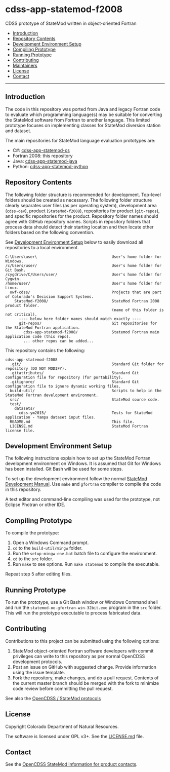# cdss-app-statemod-f2008 #

CDSS prototype of StateMod written in object-oriented Fortran

* [Introduction](#introduction)
* [Repository Contents](#repository-contents)
* [Development Environment Setup](#development-environment-setup)
* [Compiling Prototype](#compiling-prototype)
* [Running Prototype](#running-prototype)
* [Contributing](#contributing)
* [Maintainers](#maintainers)
* [License](#license)
* [Contact](#contact)

-------------------

## Introduction ## 

The code in this repository was ported from Java and legacy Fortran code
to evaluate which programming language(s) may be suitable for
converting the StateMod software from Fortran to another language.
This limited prototype focuses on implementing classes for StateMod diversion station and dataset.

The main repositories for StateMod language evaluation prototypes are:

* C#:  [cdss-app-statemod-cs](https://github.com/OpenCDSS/cdss-app-statemod-cs) 
* Fortran 2008:  this repository
* Java:  [cdss-app-statemod-java](https://github.com/OpenCDSS/cdss-app-statemod-java) 
* Python:  [cdss-app-statemod-python](https://github.com/OpenCDSS/cdss-app-statemod-java)

## Repository Contents ##

The following folder structure is recommended for development.
Top-level folders should be created as necessary.
The following folder structure clearly separates user files (as per operating system),
development area (`cdss-dev`), product (`StateMod-f2008`), repositories for product (`git-repos`),
and specific repositories for the product.
Repository folder names should agree with GitHub repository names.
Scripts in repository folders that process data should detect their starting location
and then locate other folders based on the following convention.

See [Development Environment Setup](#development-environment-setup) below to easily download all repositories to a local environment.

```
C:\Users\user\                                 User's home folder for Windows.
/c/Users/user/                                 User's home folder for Git Bash.
/cygdrive/C/Users/user/                        User's home folder for Cygwin.
/home/user/                                    User's home folder for Linux.
  owf-cdss/                                    Projects that are part of Colorado's Decision Support Systems.
    StateMod-f2008/                            StateMod Fortran 2008 product folder.
                                               (name of this folder is not critical).
      ---- below here folder names should match exactly ----
      git-repos/                               Git repositories for the StateMod Fortran application.
        cdss-app-statemod-f2008/               Statemod Fortran main application code (this repo).
        ... other repos can be added...
```

This repository contains the following:
```
cdss-app-statemod-f2008
  .git/                                        Standard Git folder for repository (DO NOT MODIFY).
  .gitattributes/                              Standard Git configuration file for repository (for portability).
  .gitignore/                                  Standard Git configuration file to ignore dynamic working files.
  build-util/                                  Scripts to help in the StateMod Fortran development environment.
  src/                                         StateMod source code.
  test/
    datasets/
      cdss-ym2015/                             Tests for StateMod application - Yampa dataset input files.
  README.md                                    This file.
  LICENSE.md                                   StateMod Fortran license file.
```

## Development Environment Setup ##

The following instructions explain how to set up the StateMod Fortran development environment on Windows.
It is assumed that Git for Windows has been installed.  Git Bash will be used for some steps.

To set up the development environment follow the normal
[StateMod Development Manual](http://opencdss.state.co.us/statemod/latest/doc-dev/).
Use `make` and `gfortran` compiler to compile the code in this repository.

A text editor and command-line compiling was used for the prototype,
not Eclipse Photran or other IDE.

## Compiling Prototype ##

To compile the prototype:

1. Open a Windows Command prompt.
2. `cd` to the `build-util/mingw` folder.
3. Run the `setup-mingw-env.bat` batch file to configure the environment.
4. `cd` to the `src` folder.
5. Run `make` to see options.  Run `make statemod` to compile the executable.

Repeat step 5 after editing files.

## Running Prototype ##

To run the prototype, use a Git Bash window or Windows Command shell and run the
`statemod-oo-gfortran-win-32bit.exe` program in the `src` folder.
This will run the prototype executable to process fabricated data.

## Contributing ##

Contributions to this project can be submitted using the following options:

1. StateMod object-oriented Fortran software developers with commit privileges can write to this repository
    as per normal OpenCDSS development protocols.
2. Post an issue on GitHub with suggested change.  Provide information using the issue template.
3. Fork the repository, make changes, and do a pull request.
    Contents of the current master branch should be merged with the fork to minimize
    code review before committing the pull request.

See also the [OpenCDSS / StateMod protocols](http://opencdss.state.co.us/opencdss/statemod/)

## License ##

Copyright Colorado Department of Natural Resources.

The software is licensed under GPL v3+. See the [LICENSE.md](LICENSE.md) file.

## Contact ##

See the [OpenCDSS StateMod information for product contacts](http://opencdss.state.co.us/opencdss/statemod/#software-developers).

